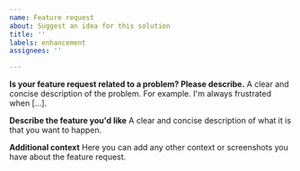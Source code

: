 ```yaml
---
name: Feature request
about: Suggest an idea for this solution
title: ''
labels: enhancement
assignees: ''

---
```


**Is your feature request related to a problem? Please describe.**
A clear and concise description of the problem. For example. I'm always frustrated when [...].

**Describe the feature you'd like**
A clear and concise description of what it is that you want to happen.

**Additional context**
Here you can add any other context or screenshots you have about the feature request.